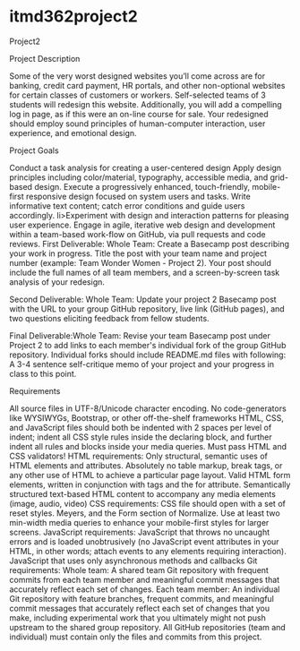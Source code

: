 # itmd362project2


Project2

Project Description

Some of the very worst designed websites you’ll come across are for banking, credit card payment, HR portals, and other non-optional websites for certain classes of customers or workers. Self-selected teams of 3 students will redesign this website. Additionally, you will add a compelling log in page, as if this were an on-line course for sale. Your redesigned should employ sound principles of human-computer interaction, user experience, and emotional design.

Project Goals

Conduct a task analysis for creating a user-centered design
Apply design principles including color/material, typography, accessible media, and grid-based design.
Execute a progressively enhanced, touch-friendly, mobile-first responsive design focused on system users and tasks.
Write informative text content; catch error conditions and guide users accordingly.
li>Experiment with design and interaction patterns for pleasing user experience.
Engage in agile, iterative web design and development within a team-based work-flow on GitHub, via pull requests and code reviews.
First Deliverable: Whole Team: Create a Basecamp post describing your work in progress. Title the post with your team name and project number (example: Team Wonder Women - Project 2). Your post should include the full names of all team members, and a screen-by-screen task analysis of your redesign.

Second Deliverable: Whole Team: Update your project 2 Basecamp post with the URL to your group GitHub repository, live link (GitHub pages), and two questions eliciting feedback from fellow students.

Final Deliverable:Whole Team: Revise your team Basecamp post under Project 2 to add links to each member's individual fork of the group GitHub repository. Individual forks should include README.md files with following: A 3-4 sentence self-critique memo of your project and your progress in class to this point.

Requirements

All source files in UTF-8/Unicode character encoding.
No code-generators like WYSIWYGs, Bootstrap, or other off-the-shelf frameworks
HTML, CSS, and JavaScript files should both be indented with 2 spaces per level of indent; indent all CSS style rules inside the declaring block, and further indent all rules and blocks inside your media queries.
Must pass HTML and CSS validators!
HTML requirements:
Only structural, semantic uses of HTML elements and attributes. Absolutely no table markup, break tags, or any other use of HTML to achieve a particular page layout.
Valid HTML form elements, written in conjunction with <label> tags and the for attribute.
Semantically structured text-based HTML content to accompany any media elements (image, audio, video)
CSS requirements:
CSS file should open with a set of reset styles. Meyers, and the Form section of Normalize.
Use at least two min-width media queries to enhance your mobile-first styles for larger screens.
JavaScript requirements:
JavaScript that throws no uncaught errors and is loaded unobtrusively (no JavaScript event attributes in your HTML, in other words; attach events to any elements requiring interaction).
JavaScript that uses only asynchronous methods and callbacks
Git requirements:
Whole team: A shared team Git repository with frequent commits from each team member and meaningful commit messages that accurately reflect each set of changes.
Each team member: An individual Git repository with feature branches, frequent commits, and meaningful commit messages that accurately reflect each set of changes that you make, including experimental work that you ultimately might not push upstream to the shared group repository.
All GitHub repositories (team and individual) must contain only the files and commits from this project.